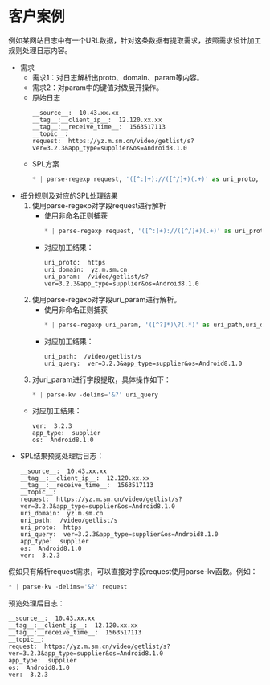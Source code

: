 # 客户案例
例如某网站日志中有一个URL数据，针对这条数据有提取需求，按照需求设计加工规则处理日志内容。

* 需求
  * 需求1：对日志解析出proto、domain、param等内容。
  * 需求2：对param中的键值对做展开操作。
  * 原始日志
    ```
    __source__:  10.43.xx.xx
    __tag__:__client_ip__:  12.120.xx.xx
    __tag__:__receive_time__:  1563517113
    __topic__:
    request:  https://yz.m.sm.cn/video/getlist/s?ver=3.2.3&app_type=supplier&os=Android8.1.0
    ```
  * SPL方案
    ```python
    * | parse-regexp request, '([^:]+)://([^/]+)(.+)' as uri_proto, uri_domain, uri_param | parse-regexp uri_param, '([^?]*)\?(.*)' as uri_path,uri_query | parse-kv -delims='&?' uri_query
    ```
* 细分规则及对应的SPL处理结果
  1. 使用parse-regexp对字段request进行解析
     * 使用非命名正则捕获
         ```python
         * | parse-regexp request, '([^:]+)://([^/]+)(.+)' as uri_proto, uri_domain, uri_param
         ```
     * 对应加工结果：
       ```
       uri_proto:  https
       uri_domain:  yz.m.sm.cn
       uri_param:  /video/getlist/s?ver=3.2.3&app_type=supplier&os=Android8.1.0
       ```
  2. 使用parse-regexp对字段uri_param进行解析。
      * 使用非命名正则捕获
        ```python
        * | parse-regexp uri_param, '([^?]*)\?(.*)' as uri_path,uri_query
        ```
      * 对应加工结果：
        ```
        uri_path:  /video/getlist/s
        uri_query:  ver=3.2.3&app_type=supplier&os=Android8.1.0
        ```
  3. 对uri_param进行字段提取，具体操作如下：
      ```python
      * | parse-kv -delims='&?' uri_query
      ```
    * 对应加工结果：
      ```
      ver:  3.2.3
      app_type:  supplier
      os:  Android8.1.0
      ```
* SPL结果预览处理后日志：
    ```
    __source__:  10.43.xx.xx
    __tag__:__client_ip__:  12.120.xx.xx
    __tag__:__receive_time__:  1563517113
    __topic__:
    request:  https://yz.m.sm.cn/video/getlist/s?ver=3.2.3&app_type=supplier&os=Android8.1.0
    uri_domain:  yz.m.sm.cn
    uri_path:  /video/getlist/s
    uri_proto:  https
    uri_query:  ver=3.2.3&app_type=supplier&os=Android8.1.0
    app_type:  supplier
    os:  Android8.1.0
    ver:  3.2.3
    ```
假如只有解析request需求，可以直接对字段request使用parse-kv函数。例如：
  ```python
  * | parse-kv -delims='&?' request
  ```
预览处理后日志：
  ```
  __source__:  10.43.xx.xx
  __tag__:__client_ip__:  12.120.xx.xx
  __tag__:__receive_time__:  1563517113
  __topic__:
  request:  https://yz.m.sm.cn/video/getlist/s?ver=3.2.3&app_type=supplier&os=Android8.1.0
  app_type:  supplier
  os:  Android8.1.0
  ver:  3.2.3
  ```

